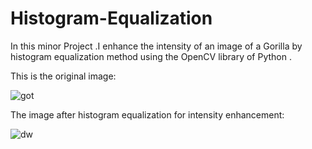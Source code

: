 # Histogram-Equalization

In this minor Project .I enhance the intensity of an image of a Gorilla by histogram equalization method using the OpenCV library of Python .

This is the original image:

![got](https://user-images.githubusercontent.com/58786895/87533987-1612d500-c6b3-11ea-839a-620e0119d1bd.png)



The image after histogram equalization for intensity enhancement:

![dw](https://user-images.githubusercontent.com/58786895/87534029-2034d380-c6b3-11ea-9fc7-e351b23c4267.png)

